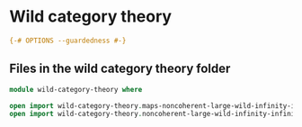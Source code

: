 # Wild category theory

```agda
{-# OPTIONS --guardedness #-}
```

## Files in the wild category theory folder

```agda
module wild-category-theory where

open import wild-category-theory.maps-noncoherent-large-wild-infinity-infinity-precategories public
open import wild-category-theory.noncoherent-large-wild-infinity-infinity-precategories public
```
